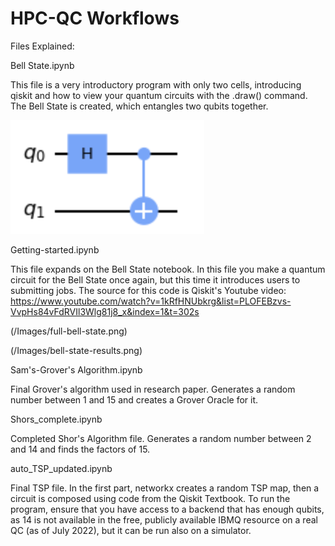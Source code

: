 # HPC-QC Workflows

Files Explained:

Bell State.ipynb

This file is a very introductory program with only two cells, introducing qiskit and how to view your quantum circuits with the .draw() command. The Bell State is created, which entangles two qubits together. 

![Bell State output](/Images/bell-state-example.png)

Getting-started.ipynb

This file expands on the Bell State notebook. In this file you make a quantum circuit for the Bell State once again, but this time it introduces users to submitting jobs. The source for this code is Qiskit's Youtube video: https://www.youtube.com/watch?v=1kRfHNUbkrg&list=PLOFEBzvs-VvpHs84vFdRVIl3Wlg81j8_x&index=1&t=302s

(/Images/full-bell-state.png)

(/Images/bell-state-results.png)

Sam's-Grover's Algorithm.ipynb

Final Grover's algorithm used in research paper. Generates a random number between 1 and 15 and creates a Grover Oracle for it.  

Shors_complete.ipynb 

Completed Shor's Algorithm file. Generates a random number between 2 and 14 and finds the factors of 15. 

auto_TSP_updated.ipynb 

Final TSP file. In the first part, networkx creates a random TSP map, then a circuit is composed using code from the Qiskit Textbook. To run the program, ensure that you have access to a backend that has enough qubits, as 14 is not available in the free, publicly available IBMQ resource on a real QC (as of July 2022), but it can be run also on a simulator. 
